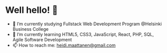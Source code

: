# Well hello! 👋

- 🔭 I’m currently studying Fullstack Web Development Program @Helsinki Business College
- 🌱 I’m currently learning HTML5, CSS3, JavaScript, React, PHP, SQL, Agile Software Development
- 📫 How to reach me: heidi.maattanen@gmail.com

